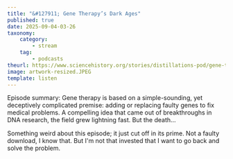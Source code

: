```yaml
---
title: "&#127911; Gene Therapy’s Dark Ages"
published: true
date: 2025-09-04-03-26
taxonomy:
    category:
        - stream
    tag:
        - podcasts
theurl: https://www.sciencehistory.org/stories/distillations-pod/gene-therapys-dark-ages/
image: artwork-resized.JPEG
template: listen
---
```


Episode summary: Gene therapy is based on a simple-sounding, yet deceptively complicated premise: adding or replacing faulty genes to fix medical problems. A compelling idea that came out of breakthroughs in DNA research, the field grew lightning fast. But the death&hellip;

Something weird about this episode; it just cut off in its prime. Not a faulty download, I know that. But I'm not that invested that I want to go back and solve the problem.
